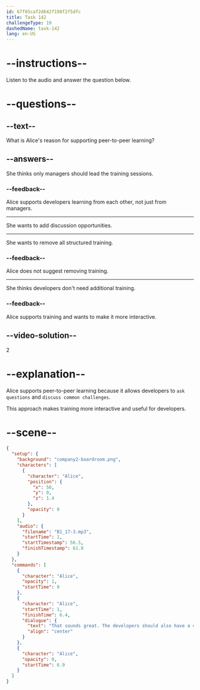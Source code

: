 ```yaml
---
id: 67f65caf2d642f198f2f5dfc
title: Task 142
challengeType: 19
dashedName: task-142
lang: en-US
---
```


<!-- (audio) Alice: That sounds great. The developers should also have a chance to ask questions and discuss common challenges. -->

# --instructions--

Listen to the audio and answer the question below.

# --questions--

## --text--

What is Alice's reason for supporting peer-to-peer learning?

## --answers--

She thinks only managers should lead the training sessions.

### --feedback--

Alice supports developers learning from each other, not just from managers.

---

She wants to add discussion opportunities.

---

She wants to remove all structured training.

### --feedback--

Alice does not suggest removing training.

---

She thinks developers don't need additional training.

### --feedback--

Alice supports training and wants to make it more interactive.

## --video-solution--

2

# --explanation--

Alice supports peer-to-peer learning because it allows developers to `ask questions` and `discuss common challenges`.

This approach makes training more interactive and useful for developers.

# --scene--

```json
{
  "setup": {
    "background": "company2-boardroom.png",
    "characters": [
      {
        "character": "Alice",
        "position": {
          "x": 50,
          "y": 0,
          "z": 1.4
        },
        "opacity": 0
      }
    ],
    "audio": {
      "filename": "B1_17-3.mp3",
      "startTime": 1,
      "startTimestamp": 56.5,
      "finishTimestamp": 61.8
    }
  },
  "commands": [
    {
      "character": "Alice",
      "opacity": 1,
      "startTime": 0
    },
    {
      "character": "Alice",
      "startTime": 1,
      "finishTime": 6.4,
      "dialogue": {
        "text": "That sounds great. The developers should also have a chance to ask questions and discuss common challenges.",
        "align": "center"
      }
    },
    {
      "character": "Alice",
      "opacity": 0,
      "startTime": 6.9
    }
  ]
}
```
